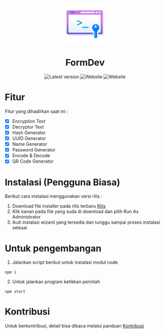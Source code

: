 <p align="center">
  <img width="128" align="center" src="/build/icon.png">
</p>
<h1 align="center">
  FormDev
</h1>
<p align="center">
  <a style="text-decoration:none" href="https://github.com/rzak23/FormDev/releases" target="_blank">
    <img src="https://img.shields.io/badge/version-1.10.11-green" alt="Latest version" />
  </a>
  <a style="text-decoration:none" href="https://rzak23.github.io" target="_blank">
    <img src="https://img.shields.io/badge/website-rzak23.github.io-yellow" alt="Website" />
  </a>
  <a style="text-decoration:none" href="https://electronjs.org" target="_blank">
    <img src="https://img.shields.io/badge/build-electron-blue?logo=electron" alt="Website" />
  </a>
</p>

# Fitur

Fitur yang dihadirkan saat ini :

- [x] Encryption Text
- [x] Decryptor Text
- [x] Hash Generator
- [x] UUID Generator
- [x] Name Generator
- [x] Password Generator
- [x] Encode & Decode
- [x] QR Code Generator

# Instalasi (Pengguna Biasa)

Berikut cara instalasi menggunakan versi rilis :

1. Download file installer pada rilis terbaru [Rilis](https://github.com/rzak23/FormDev/releases)
2. Klik kanan pada file yang suda di download dan pilih Run As Administrator
3. Ikuti instalasi wizard yang tersedia dan tunggu sampai proses instalasi selesai

# Untuk pengembangan

1. Jalankan script berikut untuk instalasi modul node
```
npm i
```
2. Untuk jalankan program ketikkan perintah
```
npm start
```

# Kontribusi

Untuk berkontribusi, detail bisa dibaca melalui panduan [Kontribusi](CONTRIBUTING.md)